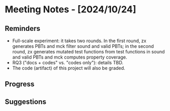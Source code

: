 # Meeting Notes - [2024/10/24]

## Reminders

- Full-scale experiment: it takes two rounds. In the first round, zx generates PBTs and mck filter sound and valid PBTs; in the second round, zx generates mutated test functions from test functions in sound and valid PBTs and mck computes property coverage.
- RQ3 ("docs + codes" vs. "codes only"): details TBD.
- The code (artifact) of this project will also be graded.

## Progress

## Suggestions
